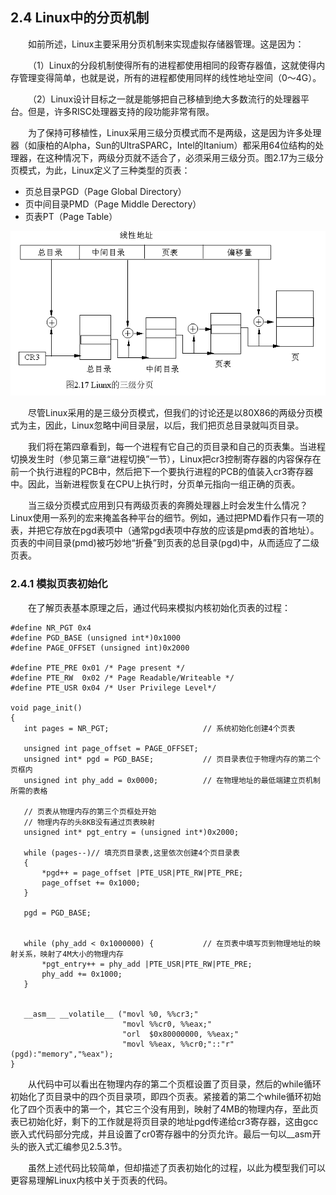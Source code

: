 ## **2.4  Linux中的分页机制**
 
&emsp;&emsp;如前所述，Linux主要采用分页机制来实现虚拟存储器管理。这是因为：

&emsp;&emsp;（1）Linux的分段机制使得所有的进程都使用相同的段寄存器值，这就使得内存管理变得简单，也就是说，所有的进程都使用同样的线性地址空间（0～4G）。

&emsp;&emsp;（2）Linux设计目标之一就是能够把自己移植到绝大多数流行的处理器平台。但是，许多RISC处理器支持的段功能非常有限。

&emsp;&emsp;为了保持可移植性，Linux采用三级分页模式而不是两级，这是因为许多处理器（如康柏的Alpha，Sun的UltraSPARC，Intel的Itanium）都采用64位结构的处理器，在这种情况下，两级分页就不适合了，必须采用三级分页。图2.17为三级分页模式，为此，Linux定义了三种类型的页表：

- 	页总目录PGD（Page Global Directory）
- 	页中间目录PMD（Page Middle Derectory）
- 	页表PT（Page Table）
             
<div align=center>
<img src="2_17.png" />  
</div>


&emsp;&emsp;尽管Linux采用的是三级分页模式，但我们的讨论还是以80X86的两级分页模式为主，因此，Linux忽略中间目录层，以后，我们把页总目录就叫页目录。

&emsp;&emsp;我们将在第四章看到，每一个进程有它自己的页目录和自己的页表集。当进程切换发生时（参见第三章“进程切换”一节），Linux把cr3控制寄存器的内容保存在前一个执行进程的PCB中，然后把下一个要执行进程的PCB的值装入cr3寄存器中。因此，当新进程恢复在CPU上执行时，分页单元指向一组正确的页表。

&emsp;&emsp;当三级分页模式应用到只有两级页表的奔腾处理器上时会发生什么情况？Linux使用一系列的宏来掩盖各种平台的细节。例如，通过把PMD看作只有一项的表，并把它存放在pgd表项中（通常pgd表项中存放的应该是pmd表的首地址）。页表的中间目录(pmd)被巧妙地“折叠”到页表的总目录(pgd)中，从而适应了二级页表。


### **2.4.1 模拟页表初始化**

&emsp;&emsp;在了解页表基本原理之后，通过代码来模拟内核初始化页表的过程：

    #define NR_PGT 0x4
    #define PGD_BASE (unsigned int*)0x1000
    #define PAGE_OFFSET (unsigned int)0x2000

    #define PTE_PRE 0x01 /* Page present */
    #define PTE_RW  0x02 /* Page Readable/Writeable */
    #define PTE_USR 0x04 /* User Privilege Level*/ 

    void page_init()
    {
       int pages = NR_PGT;                     // 系统初始化创建4个页表

       unsigned int page_offset = PAGE_OFFSET;
       unsigned int* pgd = PGD_BASE;           // 页目录表位于物理内存的第二个页框内
       unsigned int phy_add = 0x0000;          // 在物理地址的最低端建立页机制所需的表格

       // 页表从物理内存的第三个页框处开始
       // 物理内存的头8KB没有通过页表映射
       unsigned int* pgt_entry = (unsigned int*)0x2000;
  
       while (pages--)// 填充页目录表,这里依次创建4个页目录表
       {   
           *pgd++ = page_offset |PTE_USR|PTE_RW|PTE_PRE;
           page_offset += 0x1000;
       }   

       pgd = PGD_BASE;

  
       while (phy_add < 0x1000000) {           // 在页表中填写页到物理地址的映射关系，映射了4M大小的物理内存
           *pgt_entry++ = phy_add |PTE_USR|PTE_RW|PTE_PRE;
           phy_add += 0x1000;
       }

  
       __asm__ __volatile__ ("movl %0, %%cr3;"
                             "movl %%cr0, %%eax;"
                             "orl  $0x80000000, %%eax;"
                             "movl %%eax, %%cr0;"::"r"(pgd):"memory","%eax");
    }

&emsp;&emsp;从代码中可以看出在物理内存的第二个页框设置了页目录，然后的while循环初始化了页目录中的四个页目录项，即四个页表。紧接着的第二个while循环初始化了四个页表中的第一个，其它三个没有用到，映射了4MB的物理内存，至此页表已初始化好，剩下的工作就是将页目录的地址pgd传递给cr3寄存器，这由gcc嵌入式代码部分完成，并且设置了cr0寄存器中的分页允许。最后一句以__asm开头的嵌入式汇编参见2.5.3节。

&emsp;&emsp;虽然上述代码比较简单，但却描述了页表初始化的过程，以此为模型我们可以更容易理解Linux内核中关于页表的代码。

